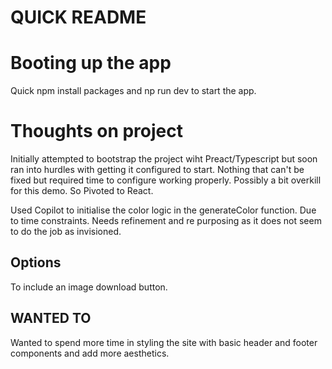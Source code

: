 # QUICK README

# Booting up the app
Quick npm install packages and np run dev to start the app.

# Thoughts on project
Initially attempted to bootstrap the project wiht Preact/Typescript but soon ran into hurdles with getting it configured to start. Nothing that can't be fixed but required time to configure working properly.
Possibly a bit overkill for this demo.
So Pivoted to React.

Used Copilot to initialise the color logic in the generateColor function.
Due to time constraints.
Needs refinement and re purposing as it does not seem to do the job as invisioned.

## Options
To include an image download button.

## WANTED TO
Wanted to spend more time in styling the site with basic header and footer components and add more aesthetics. 